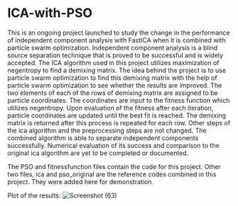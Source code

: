 # ICA-with-PSO
This is an ongoing project launched to study the change in the performance of independent component analysis with FastICA when it is combined with particle swarm optimization. Independent component analysis is a blind source separation technique that is proved to be successful and is widely accepted. The ICA algorithm used in this project utilizes maximization of negentropy to find a demixing matrix. The idea behind the project is to use particle swarm optimization to find this demixing matrix with the help of particle swarm optimization to see whether the results are improved. 
The two elements of each of the rows of demixing matrix are assigned to be particle coordinates. The coordinates are input to the fitness function which utilizes negentropy. Upon evaluation of the fitness after each iteration, particle coordinates are updated until the best fit is reached. The demixing matrix is returned after this process is repeated for each row. Other steps of the ica algorithm and the preprocessing steps are not changed.
The combined algorithm is able to separate independent components successfully. Numerical evaluation of its success and comparison to the original ica algorithm are yet to be completed or documented.

The PSO and fitnessfunction files contain the code for this project. Other two files, ica and pso_original are the reference codes combined in this project. They were added here for demonstration.

Plot of the results:
![Screenshot (63)](https://user-images.githubusercontent.com/69345688/195174007-5f1debcc-4aa0-463a-872a-d1017c75df28.png)
